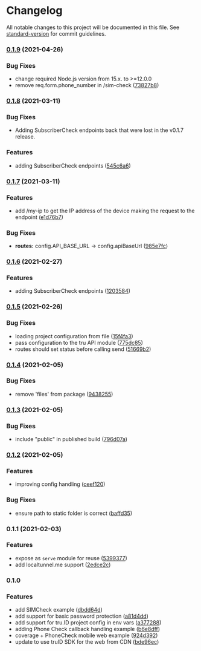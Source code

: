 # Changelog

All notable changes to this project will be documented in this file. See [standard-version](https://github.com/conventional-changelog/standard-version) for commit guidelines.

### [0.1.9](https://github.com/tru-ID/server-example-node/compare/v0.1.8...v0.1.9) (2021-04-26)


### Bug Fixes

* change required Node.js version from 15.x. to >=12.0.0
* remove req.form.phone_number in /sim-check ([73827b8](https://github.com/tru-ID/server-example-node/commit/73827b85721ad7c1650e8a1ac2191b56a24ee36a))

### [0.1.8](https://github.com/tru-ID/server-example-node/compare/v0.1.7...v0.1.8) (2021-03-11)

### Bug Fixes

* Adding SubscriberCheck endpoints back that were lost in the v0.1.7 release.

### Features

* adding SubscriberCheck endpoints ([545c6a6](https://github.com/tru-ID/server-example-node/commit/545c6a670e4c4147b7c34f06c2ddbe0cf34bff1d))

### [0.1.7](https://github.com/tru-ID/server-example-node/compare/v0.1.6...v0.1.7) (2021-03-11)

### Features

* add /my-ip to get the IP address of the device making the request to the endpoint ([e1d76b7](https://github.com/tru-ID/server-example-node/commit/e1d76b761a5da6028777cc534363d57a0fa90d01))


### Bug Fixes

* **routes:** config.API_BASE_URL -> config.apiBaseUrl ([985e7fc](https://github.com/tru-ID/server-example-node/commit/985e7fccd5fb99aed7e6cf4dcea87f9859912ef1))

### [0.1.6](https://github.com/tru-ID/server-example-node/compare/v0.1.5...v0.1.6) (2021-02-27)

### Features

* adding SubscriberCheck endpoints ([1203584](https://github.com/tru-ID/server-example-node/commit/1203584f836f48f53e36755aefb84abe665705fb))

### [0.1.5](https://github.com/tru-ID/server-example-node/compare/v0.1.4...v0.1.5) (2021-02-26)

### Bug Fixes

* loading project configuration from file ([15f4fa3](https://github.com/tru-ID/server-example-node/commit/15f4fa3d6da37ebc012b1227e88d6df2a751c499))
* pass configuration to the tru API module ([775dc85](https://github.com/tru-ID/server-example-node/commit/775dc85e4f750cf1f0297e884bc988db03a58212))
* routes should set status before calling send ([51669b2](https://github.com/tru-ID/server-example-node/commit/51669b21dc5c1eba089852c2dcb23d25e5d1e314))

### [0.1.4](https://github.com/tru-ID/server-example-node/compare/v0.1.3...v0.1.4) (2021-02-05)

### Bug Fixes

* remove 'files' from package ([9438255](https://github.com/tru-ID/server-example-node/commit/943825553a4a78d40bf4c78af4be2c052d3d1a14))

### [0.1.3](https://github.com/tru-ID/server-example-node/compare/v0.1.2...v0.1.3) (2021-02-05)

### Bug Fixes

* include "public" in published build ([796d07a](https://github.com/tru-ID/server-example-node/commit/796d07a379ecd35a1f4a134ad112bdd5d99c64a6))

### [0.1.2](https://github.com/tru-ID/server-example-node/compare/v0.1.1...v0.1.2) (2021-02-05)

### Features

* improving config handling ([ceef120](https://github.com/tru-ID/server-example-node/commit/ceef120652e31b8287d43de368bb7611677c4f3c))

### Bug Fixes

* ensure path to static folder is correct ([baffd35](https://github.com/tru-ID/server-example-node/commit/baffd3515a235f9f103d2557af6e5fc115d50e20))

### 0.1.1 (2021-02-03)

### Features

* expose as `serve` module for reuse ([5399377](https://github.com/tru-ID/server-example-node/commit/53993771092a379c478e0dea42bf40cd5902f593))
* add localtunnel.me support ([2edce2c](https://github.com/tru-ID/server-example-node/commit/2edce2c5a77719c5ebb2c1184cdeb8f8aa2afc8b))

### 0.1.0

### Features

* add SIMCheck example ([dbdd64d](https://github.com/tru-ID/server-example-node/commit/dbdd64d14d46ee1104df652769179ecf7c3bba27))
* add support for basic password protection ([a81d4dd](https://github.com/tru-ID/server-example-node/commit/a81d4ddbc5fb42deb56ac2d23dd5abc26c22129a))
* add support for tru.ID project config in env vars ([a377288](https://github.com/tru-ID/server-example-node/commit/a3772888b3ecbb1327d32abee287855be0b56579))
* adding Phone Check callback handling example ([b6e8dff](https://github.com/tru-ID/server-example-node/commit/b6e8dffe91943d358425f9bbadde049222349cb0))
* coverage + PhoneCheck mobile web example ([924d392](https://github.com/tru-ID/server-example-node/commit/924d39290225ce6f496d244a52c498d7948946c0))
* update to use truID SDK for the web from CDN ([bde96ec](https://github.com/tru-ID/server-example-node/commit/bde96ec720583e92c8dc8c4a7f7239154e00bcac))
